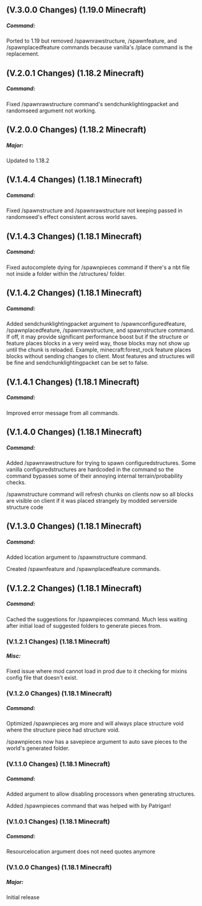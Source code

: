 ## **(V.3.0.0 Changes) (1.19.0 Minecraft)**

##### Command:
Ported to 1.19 but removed /spawnrawstructure, /spawnfeature, and /spawnplacedfeature commands because vanilla's /place command is the replacement.


## **(V.2.0.1 Changes) (1.18.2 Minecraft)**

##### Command:
Fixed /spawnrawstructure command's sendchunklightingpacket and randomseed argument not working.


## **(V.2.0.0 Changes) (1.18.2 Minecraft)**

##### Major:
Updated to 1.18.2


## **(V.1.4.4 Changes) (1.18.1 Minecraft)**

##### Command:
Fixed /spawnstructure and /spawnrawstructure not keeping passed in randomseed's effect consistent across world saves.


## **(V.1.4.3 Changes) (1.18.1 Minecraft)**

##### Command:
Fixed autocomplete dying for /spawnpieces command if there's a nbt file not inside a folder within the /structures/ folder.


## **(V.1.4.2 Changes) (1.18.1 Minecraft)**

##### Command:
Added sendchunklightingpacket argument to /spawnconfiguredfeature, /spawnplacedfeature, /spawnrawstructure, and spawnstructure command.
 If off, it may provide significant performance boost but if the structure or feature places blocks in a very weird way, those blocks 
 may not show up until the chunk is reloaded. Example, minecraft:forest_rock feature places blocks without sending changes to client.
 Most features and structures will be fine and sendchunklightingpacket can be set to false.


## **(V.1.4.1 Changes) (1.18.1 Minecraft)**

##### Command:
Improved error message from all commands.


## **(V.1.4.0 Changes) (1.18.1 Minecraft)**

##### Command:
Added /spawnrawstructure for trying to spawn configuredstructures. Some vanilla configuredstructures are hardcoded in the command so the command bypasses some of their annoying internal terrain/probability checks.

/spawnstructure command will refresh chunks on clients now so all blocks are visible on client if it was placed strangely by modded serverside structure code


## **(V.1.3.0 Changes) (1.18.1 Minecraft)**

##### Command:
Added location argument to /spawnstructure command.

Created /spawnfeature and /spawnplacedfeature commands.


## **(V.1.2.2 Changes) (1.18.1 Minecraft)**

##### Command:
Cached the suggestions for /spawnpieces command. Much less waiting after initial load of suggested folders to generate pieces from.


### **(V.1.2.1 Changes) (1.18.1 Minecraft)**

##### Misc:
Fixed issue where mod cannot load in prod due to it checking for mixins config file that doesn't exist.


### **(V.1.2.0 Changes) (1.18.1 Minecraft)**

##### Command:
Optimized /spawnpieces arg more and will always place structure void where the structure piece had structure void.

/spawnpieces now has a savepiece argument to auto save pieces to the world's generated folder.


### **(V.1.1.0 Changes) (1.18.1 Minecraft)**

##### Command:
Added argument to allow disabling processors when generating structures.

Added /spawnpieces command that was helped with by Patrigan! 


### **(V.1.0.1 Changes) (1.18.1 Minecraft)**

##### Command:
Resourcelocation argument does not need quotes anymore


### **(V.1.0.0 Changes) (1.18.1 Minecraft)**

##### Major:
Initial release

